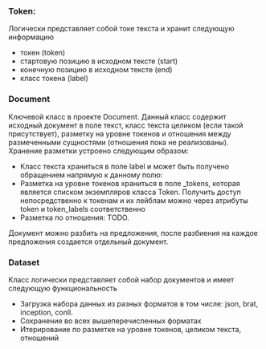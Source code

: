 ### Token:
Логически представляет собой токе текста и хранит следующую информацию
* токен (token)
* стартовую позицию в исходном тексте (start)
* конечную позицию в исходном тексте (end)
* класс токена (label)

### Document
Ключевой класс в проекте Document. Данный класс содержит исходный документ в  поле текст, класс текста целиком (если такой присутствует), разметку на уровне токенов и отношения между размеченными сущностями (отношения пока не реализованы). 
Хранение разметки устроено следующим образом:
* Класс текста храниться в поле label и может быть получено обращением напрямую к данному полю:
* Разметка на уровне токенов храниться в поле _tokens, которая является списком экземпляров класса Token. Получить доступ  непосредственно к токенам и их лейблам можно через атрибуты token и token_labels  соответственно
* Разметка по отношения: TODO.

Документ можно разбить на предложения, после разбиения на каждое предложения создается отдельный документ. 

### Dataset
Класс логически представляет собой набор документов и имеет следующую функциональность
* Загрузка набора данных из разных форматов в том числе: json, brat, inception, conll.
* Сохранение во всех вышеперечисленных форматах
* Итерирование по разметке на уровне токенов, целиком текста, отношений
